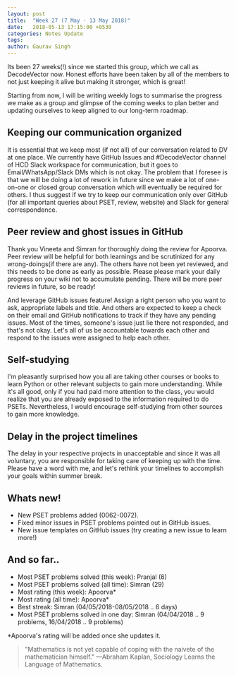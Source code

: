 ```yaml
---
layout: post
title:  "Week 27 (7 May - 13 May 2018)"
date:   2018-05-13 17:15:00 +0530
categories: Notes Update
tags:
author: Gaurav Singh
---
```


Its been 27 weeks(!) since we started this group, which we call as DecodeVector now. Honest efforts have been taken by all of the members to not just keeping it alive but making it stronger, which is great!

Starting from now, I will be writing weekly logs to summarise the progress we make as a group and glimpse of the coming weeks to plan better and updating ourselves to keep aligned to our long-term roadmap.

## Keeping our communication organized
It is essential that we keep most (if not all) of our conversation related to DV at one place. We currently have GitHub Issues and #DecodeVector channel of HCD Slack workspace for communication, but it goes to Email/WhatsApp/Slack DMs which is not okay. The problem that I foresee is that we will be doing a lot of rework in future since we make a lot of one-on-one or closed group conversation which will eventually be required for others. I thus suggest if we try to keep our communication only over GitHub (for all important queries about PSET, review, website) and Slack for general correspondence.

## Peer review and ghost issues in GitHub
Thank you Vineeta and Simran for thoroughly doing the review for Apoorva. Peer review will be helpful for both learnings and be scrutinized for any wrong-doings(if there are any). The others have not been yet reviewed, and this needs to be done as early as possible. Please please mark your daily progress on your wiki not to accumulate pending. There will be more peer reviews in future, so be ready!

And leverage GitHub issues feature! Assign a right person who you want to ask, appropriate labels and title. And others are expected to keep a check on their email and GitHub notifications to track if they have any pending issues. Most of the times, someone's issue just lie there not responded, and that's not okay. Let's all of us be accountable towards each other and respond to the issues were assigned to help each other.

## Self-studying
I'm pleasantly surprised how you all are taking other courses or books to learn Python or other relevant subjects to gain more understanding. While it's all good, only if you had paid more attention to the class, you would realize that you are already exposed to the information required to do PSETs. Nevertheless, I would encourage self-studying from other sources to gain more knowledge.

## Delay in the project timelines
The delay in your respective projects in unacceptable and since it was all voluntary, you are responsible for taking care of keeping up with the time. Please have a word with me, and let's rethink your timelines to accomplish your goals within summer break.

## Whats new!
- New PSET problems added (0062-0072).
- Fixed minor issues in PSET problems pointed out in GitHub issues.
- New issue templates on GitHub issues (try creating a new issue to learn more!)

## And so far..
- Most PSET problems solved (this week): Pranjal (6)
- Most PSET problems solved (all time): Simran (29)
- Most rating (this week): Apoorva*
- Most rating (all time): Apoorva*
- Best streak: Simran (04/05/2018-08/05/2018 .. 6 days)
- Most PSET problems solved in one day: Simran (04/04/2018 .. 9 problems, 16/04/2018 .. 9 problems)

\*Apoorva's rating will be added once she updates it.

> "Mathematics is not yet capable of coping with the naivete of the mathematician himself."
> —Abraham Kaplan, Sociology Learns the Language of Mathematics.
